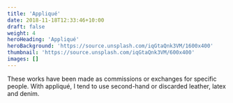 ```yaml
---
title: 'Appliqué'
date: 2018-11-18T12:33:46+10:00
draft: false
weight: 4
heroHeading: 'Appliqué'
heroBackground: 'https://source.unsplash.com/iqGtaQnk3VM/1600x400'
thumbnail: 'https://source.unsplash.com/iqGtaQnk3VM/600x400'
images: []
---
```


These works have been made as commissions or exchanges for specific people. With appliqué, I tend to use second-hand or discarded leather, latex and denim. 
